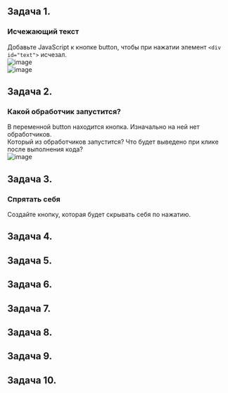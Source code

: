 ## Задача 1.   
### Исчежающий текст  
Добавьте JavaScript к кнопке button, чтобы при нажатии элемент `<div id="text">` исчезал.  
![image](https://user-images.githubusercontent.com/113675674/217559301-63928029-ff6a-4d71-a0d8-64c7a2b37fd2.png)  
![image](https://user-images.githubusercontent.com/113675674/217559356-b8feeb92-e076-4a21-b8d7-28659190eb60.png)  

## Задача 2.   
### Какой обработчик запустится?  
В переменной button находится кнопка. Изначально на ней нет обработчиков.  
Который из обработчиков запустится? Что будет выведено при клике после выполнения кода?  
![image](https://user-images.githubusercontent.com/113675674/217560135-0bdde2e7-adde-4d7c-a345-bab37ba649bb.png)   


## Задача 3.   
### Спрятать себя  
Создайте кнопку, которая будет скрывать себя по нажатию.  


## Задача 4.   
### 

## Задача 5.   
### 

## Задача 6.   
### 

## Задача 7.   
### 

## Задача 8.   
### 

## Задача 9.   
### 

## Задача 10.   
### 



